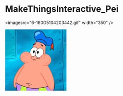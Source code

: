 # MakeThingsInteractive_Pei

<imagesrc="6-160G5104203442.gif" width="350" />

![label](images/6-160G5104203442.gif)
